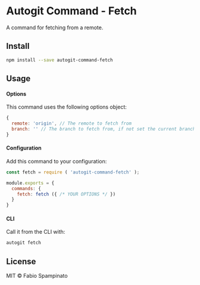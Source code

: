 # Autogit Command - Fetch

A command for fetching from a remote.

## Install

```sh
npm install --save autogit-command-fetch
```

## Usage

#### Options

This command uses the following options object:

```js
{
  remote: 'origin', // The remote to fetch from
  branch: '' // The branch to fetch from, if not set the current branch will be used
}
```

#### Configuration

Add this command to your configuration:

```js
const fetch = require ( 'autogit-command-fetch' );

module.exports = {
  commands: {
    fetch: fetch ({ /* YOUR OPTIONS */ })
  }
}
```

#### CLI

Call it from the CLI with:

```sh
autogit fetch
```

## License

MIT © Fabio Spampinato
